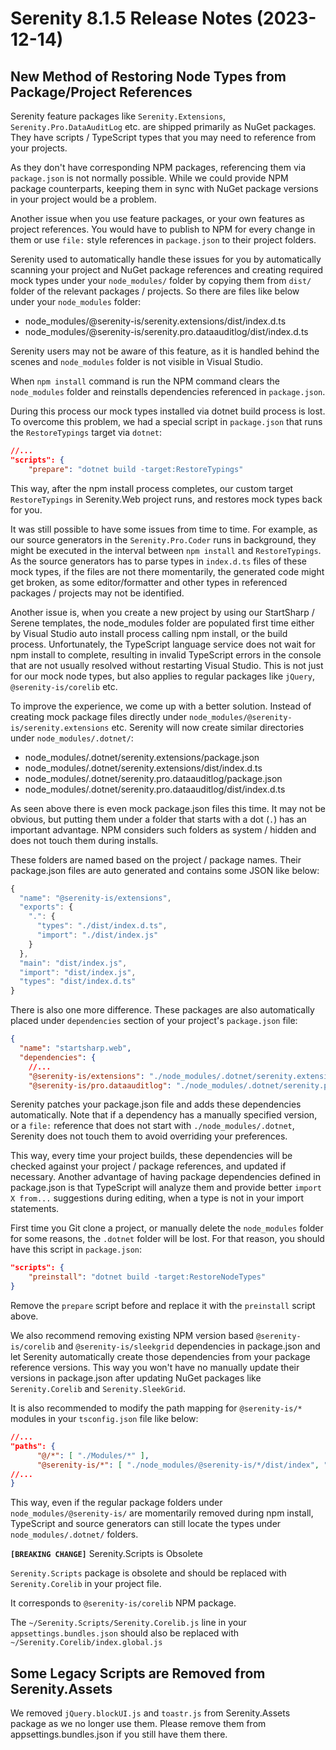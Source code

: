 # Serenity 8.1.5 Release Notes (2023-12-14)

## New Method of Restoring Node Types from Package/Project References

Serenity feature packages like `Serenity.Extensions`, `Serenity.Pro.DataAuditLog` etc. are shipped primarily as NuGet packages. They have scripts / TypeScript types that you may need to reference from your projects. 

As they don't have corresponding NPM packages, referencing them via `package.json` is not normally possible. While we could provide NPM package counterparts, keeping them in sync with NuGet package versions in your project would be a problem.

Another issue when you use feature packages, or your own features as project references. You would have to publish to NPM for every change in them or use `file:` style references in `package.json` to their project folders.

Serenity used to automatically handle these issues for you by automatically scanning your project and NuGet package references and creating required mock types under your `node_modules/` folder by copying them from `dist/` folder of the relevant packages / projects. So there are files like below under your `node_modules` folder:

- node_modules/@serenity-is/serenity.extensions/dist/index.d.ts
- node_modules/@serenity-is/serenity.pro.dataauditlog/dist/index.d.ts

Serenity users may not be aware of this feature, as it is handled behind the scenes and `node_modules` folder is not visible in Visual Studio.

When `npm install` command is run the NPM command clears the `node_modules` folder and reinstalls dependencies referenced in `package.json`.

During this process our mock types installed via dotnet build process is lost. To overcome this problem, we had a special script in `package.json` that runs the `RestoreTypings` target via `dotnet`:

```json
//...
"scripts": {
    "prepare": "dotnet build -target:RestoreTypings"
```

This way, after the npm install process completes, our custom target `RestoreTypings` in Serenity.Web project runs, and restores mock types back for you.

It was still possible to have some issues from time to time. For example, as our source generators in the `Serenity.Pro.Coder` runs in background, they might be executed in the interval between `npm install` and `RestoreTypings`. As the source generators has to parse types in `index.d.ts` files of these mock types, if the files are not there momentarily, the generated code might get broken, as some editor/formatter and other types in referenced packages / projects may not be identified.

Another issue is, when you create a new project by using our StartSharp / Serene templates, the node_modules folder are populated first time either by Visual Studio auto install process calling npm install, or the build process. Unfortunately, the TypeScript language service does not wait for npm install to complete, resulting in invalid TypeScript errors in the console that are not usually resolved without restarting Visual Studio. This is not just for our mock node types, but also applies to regular packages like `jQuery`, `@serenity-is/corelib` etc.

To improve the experience, we come up with a better solution. Instead of creating mock package files directly under `node_modules/@serenity-is/serenity.extensions` etc. Serenity will now create similar directories under `node_modules/.dotnet/`:

- node_modules/.dotnet/serenity.extensions/package.json
- node_modules/.dotnet/serenity.extensions/dist/index.d.ts
- node_modules/.dotnet/serenity.pro.dataauditlog/package.json
- node_modules/.dotnet/serenity.pro.dataauditlog/dist/index.d.ts

As seen above there is even mock package.json files this time. It may not be obvious, but putting them under a folder that starts with a dot (`.`) has an important advantage. NPM considers such folders as system / hidden and does not touch them during installs.

These folders are named based on the project / package names. Their package.json files are auto generated and contains some JSON like below:

```ts
{
  "name": "@serenity-is/extensions",
  "exports": {
    ".": {
      "types": "./dist/index.d.ts",
      "import": "./dist/index.js"
    }
  },
  "main": "dist/index.js",
  "import": "dist/index.js",
  "types": "dist/index.d.ts"
}
```

There is also one more difference. These packages are also automatically placed under `dependencies` section of your project's `package.json` file:

```json
{
  "name": "startsharp.web",
  "dependencies": {
    //...
    "@serenity-is/extensions": "./node_modules/.dotnet/serenity.extensions",
    "@serenity-is/pro.dataauditlog": "./node_modules/.dotnet/serenity.pro.dataauditlog",
```

Serenity patches your package.json file and adds these dependencies automatically. Note that if a dependency has a manually specified version, or a `file:` reference that does not start with `./node_modules/.dotnet`, Serenity does not touch them to avoid overriding your preferences.

This way, every time your project builds, these dependencies will be checked against your project / package references, and updated if necessary. Another advantage of having package dependencies defined in package.json is that TypeScript will analyze them and provide better `import X from...` suggestions during editing, when a type is not in your import statements.

First time you Git clone a project, or manually delete the `node_modules` folder for some reasons, the `.dotnet` folder will be lost. For that reason, you should have this script in `package.json`:

```json
"scripts": {
    "preinstall": "dotnet build -target:RestoreNodeTypes"
}
```

Remove the `prepare` script before and replace it with the `preinstall` script above. 

We also recommend removing existing NPM version based `@serenity-is/corelib` and `@serenity-is/sleekgrid` dependencies in package.json and let Serenity automatically create those dependencies from your package reference versions. This way you won't have no manually update their versions in package.json after updating NuGet packages like `Serenity.Corelib` and `Serenity.SleekGrid`.

It is also recommended to modify the path mapping for `@serenity-is/*` modules in your `tsconfig.json` file like below:

```json
//...
"paths": {
      "@/*": [ "./Modules/*" ],
      "@serenity-is/*": [ "./node_modules/@serenity-is/*/dist/index", "./node_modules/.dotnet/serenity.*/dist/index" ]
//...
}
```

This way, even if the regular package folders under `node_modules/@serenity-is/` are momentarily removed during npm install, TypeScript and source generators can still locate the types under `node_modules/.dotnet/` folders.

**`[BREAKING CHANGE]`** Serenity.Scripts is Obsolete

`Serenity.Scripts` package is obsolete and should be replaced with `Serenity.Corelib` in your project file. 

It corresponds to `@serenity-is/corelib` NPM package. 

The `~/Serenity.Scripts/Serenity.Corelib.js` line in your `appsettings.bundles.json` should also be replaced with `~/Serenity.Corelib/index.global.js`

## Some Legacy Scripts are Removed from Serenity.Assets

We removed `jQuery.blockUI.js` and `toastr.js` from Serenity.Assets package as we no longer use them. Please remove them from appsettings.bundles.json if you still have them there.


